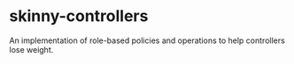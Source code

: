 # skinny-controllers
An implementation of role-based policies and operations to help controllers lose weight.
